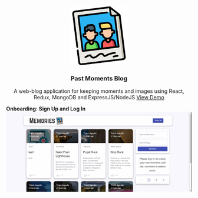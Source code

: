 <br />
<div align="center">
  <!-- <a href="https://github.com/github_username/repo_name"> -->
    <img src="https://github.com/thanh-nt25/Past-Moments-Blog/blob/master/client/src/images/memories.png" alt="Logo" width="160" height="160">
  <!-- </a> -->

<h3 align="center">Past Moments Blog</h3>

  <p align="center">
    A web-blog application for keeping moments and images using React, Redux, MongoDB and ExpressJS/NodeJS
    <a href="https://past-moments.000webhostapp.com/posts">View Demo</a>
  </p>
</div>

**Onboarding: Sign Up and Log In**
![](https://github.com/thanh-nt25/Past-Moments-Blog/blob/master/client/src/demo/E1-small.gif)

	

